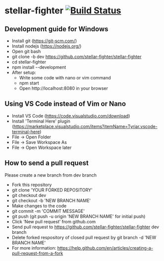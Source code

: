 # stellar-fighter [![Build Status](https://travis-ci.org/stellar-fighter/stellar-fighter.svg?branch=master)](https://travis-ci.org/stellar-fighter/stellar-fighter)
## Development guide for Windows
- Install git (https://git-scm.com/)
- Install nodejs (https://nodejs.org/)
- Open git bash
- git clone -b dev https://github.com/stellar-fighter/stellar-fighter
- cd stellar-fighter
- npm install --development
- After setup:
   - Write some code with nano or vim command
   - npm start
   - Open http://localhost:8080 in your browser
   
## Using VS Code instead of Vim or Nano
- Install VS Code (https://code.visualstudio.com/download)
- Install 'Terminal Here' plugin (https://marketplace.visualstudio.com/items?itemName=Tyriar.vscode-terminal-here)
- File -> Open Folder
- File -> Save Workspace As
- File -> Open Workspace later

## How to send a pull request
Please create a new branch from dev branch
- Fork this repository
- git clone 'YOUR FORKED REPOSITORY'
- git checkout dev
- git checkout -b 'NEW BRANCH NAME'
- Make changes to the code
- git commit -m 'COMMIT MESSAGE'
- git push (git push -u origin 'NEW BRANCH NAME' for initial push)
- Click 'New pull request' from github.com
- Send pull request to https://github.com/stellar-fighter/stellar-fighter dev branch
- Delete forked respository of closed pull request by
  git branch -d 'NEW BRANCH NAME'
- For more information: https://help.github.com/en/articles/creating-a-pull-request-from-a-fork


